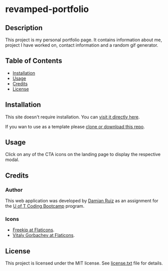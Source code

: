 # revamped-portfolio

## Description

This project is my personal portfolio page. It contains information about me, project I have worked on, contact information and a random gif generator.

## Table of Contents

- [Installation](#Installation)
- [Usage](#Usage)
- [Credits](#Credits)
- [License](#License)

## Installation

This site doesn't require installation. You can [visit it directly here](https://github.com/jondam1985/jondam1985.github.io/revamped-portfolio).

If you wan to use as a template please [clone or download this repo](https://github.com/jondam1985/revamped-portfolio).

## Usage

Click on any of the CTA icons on the landing page to display the respective modal.

## Credits

### Author

This web application was developed by [Damian Ruiz](https://gitbuh.com/jondam1985) as an assignment for the [U of T Coding Bootcamp](https://bootcamp.learn.utoronto.ca/coding/) program.

### Icons

- [Freekip at Flaticons](https://www.flaticon.com/authors/freepik).
- [Vitaly Gorbachev at Flaticons](https://www.flaticon.com/authors/vitaly-gorbachev).

## License

This project is licensed under the MIT license. See [license.txt](https://github.com/jondam1985/revamped-portfolio/blob/master/license.txt) file for details.